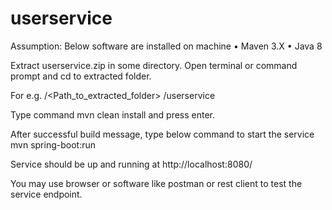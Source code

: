 # userservice

Assumption:
Below software are installed on machine
•	Maven 3.X
•	Java 8


Extract userservice.zip in some directory.
Open terminal or command prompt and cd to extracted folder. 

For e.g. /<Path_to_extracted_folder> /userservice

Type command mvn clean install and press enter.

After successful build message, type below command to start the service
mvn spring-boot:run

Service should be up and running at http://localhost:8080/

You may use browser or software like postman or rest client to test the service endpoint.


